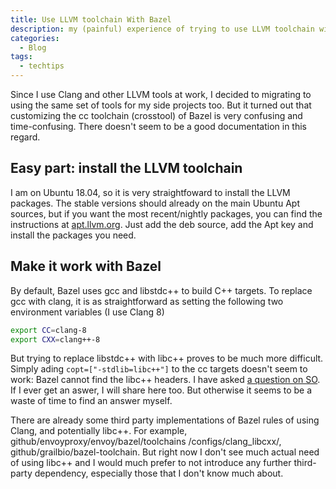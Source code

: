 ```yaml
---
title: Use LLVM toolchain With Bazel
description: my (painful) experience of trying to use LLVM toolchain with Bazel.
categories:
  - Blog
tags:
  - techtips
---
```


Since I use Clang and other LLVM tools at work, I decided to migrating to using
the same set of tools for my side projects too. But it turned out that
customizing the cc toolchain (crosstool) of Bazel is very confusing and
time-confusing. There doesn't seem to be a good documentation in this regard.

## Easy part: install the LLVM toolchain
I am on Ubuntu 18.04, so it is very straightfoward to install the LLVM packages.
The stable versions should already on the main Ubuntu Apt sources, but if you
want the most recent/nightly packages, you can find the instructions at
[apt.llvm.org](http://apt.llvm.org/). Just add the deb source, add the Apt key
and install the packages you need.

## Make it work with Bazel
By default, Bazel uses gcc and libstdc++ to build C++ targets. To replace gcc
with clang, it is as straightforward as setting the following two environment
variables (I use Clang 8)
```sh
export CC=clang-8
export CXX=clang++-8
```
But trying to replace libstdc++ with libc++ proves to be much more difficult.
Simply ading `copt=["-stdlib=libc++"]` to the cc targets doesn't seem to work:
Bazel cannot find the libc++ headers. I have asked
[a question on SO](https://stackoverflow.com/questions/57455011/cannot-find-header-when-trying-to-use-libc-with-bazel).
If I ever get an aswer, I will share here too. But otherwise it seems to be a
waste of time to find an answer myself.

There are already some third party implementations of Bazel rules of using Clang,
and potentially libc++. For example, github/envoyproxy/envoy/bazel/toolchains
/configs/clang_libcxx/, github/grailbio/bazel-toolchain. But right now I don't
see much actual need of using libc++ and I would much prefer to not introduce
any further third-party dependency, especially those that I don't know much
about.

